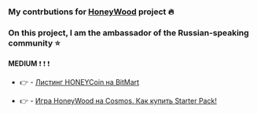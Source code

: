 ### My contrbutions for [HoneyWood](https://honeywood.io/) project :fire:

### On this project, I am the ambassador of the Russian-speaking community :star:

**MEDIUM** :exclamation: :exclamation: :exclamation: 

* :point_right: - [Листинг HONEYCoin на BitMart](https://medium.com/@ChainOps/%D0%BB%D0%B8%D1%81%D1%82%D0%B8%D0%BD%D0%B3-honeycoin-%D0%BD%D0%B0-bitmart-8837df8f4aad)

* :point_right: - [Игра HoneyWood на Cosmos. Как купить Starter Pack!](https://medium.com/@ChainOps/%D0%B8%D0%B3%D1%80%D0%B0-honeywood-%D0%BD%D0%B0-cosmos-%D0%BA%D0%B0%D0%BA-%D0%BA%D1%83%D0%BF%D0%B8%D1%82%D1%8C-starter-pack-c218191fe272)

